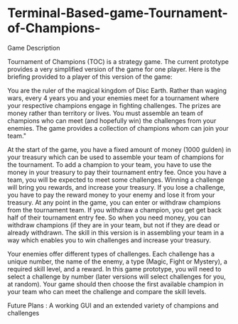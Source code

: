 # Terminal-Based-game-Tournament-of-Champions-

Game Description

Tournament of Champions (TOC) is a strategy game. The current prototype provides a very simplified version of the game for one player. Here is the briefing provided to a player of this version of the game: 

You are the ruler of the magical kingdom of Disc Earth. Rather than waging wars, every 4 years you and your enemies meet for a tournament where your respective champions engage in fighting challenges. The prizes are money rather than territory or lives. You must assemble an team of champions who can meet (and hopefully win) the challenges from your enemies. The game provides a collection of champions whom can join your team."

At the start of the game, you have a fixed amount of money (1000 gulden) in your treasury which can be used to assemble your team of champions for the tournament. To add a champion to your team, you have to use the money in your treasury to pay their tournament entry fee. Once you have a team, you will be expected to meet some challenges. Winning a challenge will bring you rewards, and increase your treasury. If you lose a challenge, you have to pay the reward money to your enemy and lose it from your treasury. At any point in the game, you can enter or withdraw champions from the tournament team. If you withdraw a champion, you get get back half of their tournament entry fee. So when you need money, you can withdraw champions (if they are in your team, but not if they are dead or already withdrawn. The skill in this version is in assembling your team in a way which enables you to win challenges and increase your treasury. 

Your enemies offer different types of challenges. Each challenge has a unique number, the name of the enemy, a type (Magic, Fight or Mystery), a required skill level, and a reward. In this game prototype, you will need to select a challenge by number (later versions will select challenges for you, at random). Your game should then choose the first available champion in your team who can meet the challenge and compare the skill levels. 


Future Plans : A working GUI and an extended variety of champions and challenges 
